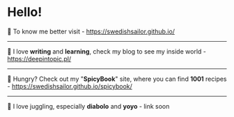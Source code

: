 # Hello!

🙋‍  To know me better visit - https://swedishsailor.github.io/

---
📘  I love **writing** and **learning**, check my blog to see my inside world - https://deepintopic.pl/

---
🍉  Hungry? Check out my "**SpicyBook**" site, where you can find **1001** recipes - https://swedishsailor.github.io/spicybook/

---
🧶  I love juggling, especially **diabolo** and **yoyo** - link soon

<!--![Image Title](https://i.postimg.cc/VkcGdDQ6/skykicia-kopia.png)
### Space cat wishes you good day-->
<!--
**swedishsailor/swedishsailor** is a ✨ _special_ ✨ repository because its `README.md` (this file) appears on your GitHub profile.

Here are some ideas to get you started:

- 🔭 I’m currently working on ...
- 🌱 I’m currently learning ...
- 👯 I’m looking to collaborate on ...
- 🤔 I’m looking for help with ...
- 💬 Ask me about ...
- 📫 How to reach me: ...
- 😄 Pronouns: ...
- ⚡ Fun fact: ...

![alt text](https://i.postimg.cc/Pr9pcDdL/small-scared-basil.gif)
-->
